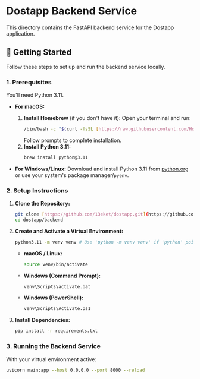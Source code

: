 # Dostapp Backend Service

This directory contains the FastAPI backend service for the Dostapp application.

## 🚀 Getting Started

Follow these steps to set up and run the backend service locally.

### 1. Prerequisites

You'll need Python 3.11.

* **For macOS:**
    1.  **Install Homebrew** (if you don't have it):
        Open your terminal and run:
        ```bash
        /bin/bash -c "$(curl -fsSL [https://raw.githubusercontent.com/Homebrew/install/HEAD/install.sh](https://raw.githubusercontent.com/Homebrew/install/HEAD/install.sh))"
        ```
        Follow prompts to complete installation.
    2.  **Install Python 3.11:**
        ```bash
        brew install python@3.11
        ```

* **For Windows/Linux:**
    Download and install Python 3.11 from [python.org](https://www.python.org/downloads/) or use your system's package manager/`pyenv`.

### 2. Setup Instructions

1.  **Clone the Repository:**
    ```bash
    git clone [https://github.com/13eket/dostapp.git](https://github.com/13eket/dostapp.git)
    cd dostapp/backend
    ```

2.  **Create and Activate a Virtual Environment:**
    ```bash
    python3.11 -m venv venv # Use 'python -m venv venv' if 'python' points to 3.11
    ```
    * **macOS / Linux:**
        ```bash
        source venv/bin/activate
        ```
    * **Windows (Command Prompt):**
        ```bash
        venv\Scripts\activate.bat
        ```
    * **Windows (PowerShell):**
        ```bash
        venv\Scripts\Activate.ps1
        ```

3.  **Install Dependencies:**
    ```bash
    pip install -r requirements.txt
    ```

### 3. Running the Backend Service

With your virtual environment active:

```bash
uvicorn main:app --host 0.0.0.0 --port 8000 --reload